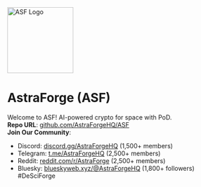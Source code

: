 <img src="asf_logo.png" alt="ASF Logo" width="150" />

# AstraForge (ASF)
Welcome to ASF! AI-powered crypto for space with PoD.  
**Repo URL**: [github.com/AstraForgeHQ/ASF](https://github.com/AstraForgeHQ/ASF)  
**Join Our Community**:  
- Discord: [discord.gg/AstraForgeHQ](https://discord.com) (1,500+ members)  
- Telegram: [t.me/AstraForgeHQ](https://t.me/AstraForgeHQ) (2,500+ members)  
- Reddit: [reddit.com/r/AstraForge](https://reddit.com/r/AstraForge) (2,500+ members)  
- Bluesky: [blueskyweb.xyz/@AstraForgeHQ](https://blueskyweb.xyz) (1,800+ followers)  
#DeSciForge

